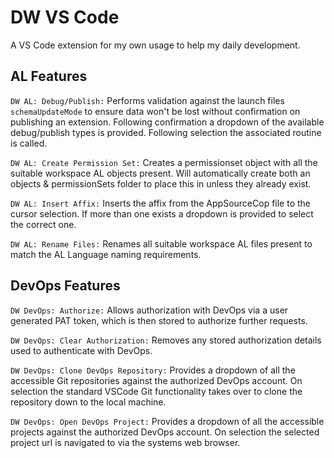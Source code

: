 # DW VS Code

A VS Code extension for my own usage to help my daily development.

## AL Features

`DW AL: Debug/Publish:`
Performs validation against the launch files `schemaUpdateMode` to ensure data won't be lost without confirmation on publishing an extension. Following confirmation a dropdown of the available debug/publish types is provided. Following selection the associated routine is called.

`DW AL: Create Permission Set:`
Creates a permissionset object with all the suitable workspace AL objects present. Will automatically create both an objects & permissionSets folder to place this in unless they already exist.

`DW AL: Insert Affix:`
Inserts the affix from the AppSourceCop file to the cursor selection. If more than one exists a dropdown is provided to select the correct one.

`DW AL: Rename Files:`
Renames all suitable workspace AL files present to match the AL Language naming requirements.

## DevOps Features

`DW DevOps: Authorize:`
Allows authorization with DevOps via a user generated PAT token, which is then stored to authorize further requests.

`DW DevOps: Clear Authorization:`
Removes any stored authorization details used to authenticate with DevOps.

`DW DevOps: Clone DevOps Repository:`
Provides a dropdown of all the accessible Git repositories against the authorized DevOps account. On selection the standard VSCode Git functionality takes over to clone the repository down to the local machine.

`DW DevOps: Open DevOps Project:`
Provides a dropdown of all the accessible projects against the authorized DevOps account. On selection the selected project url is navigated to via the systems web browser.
